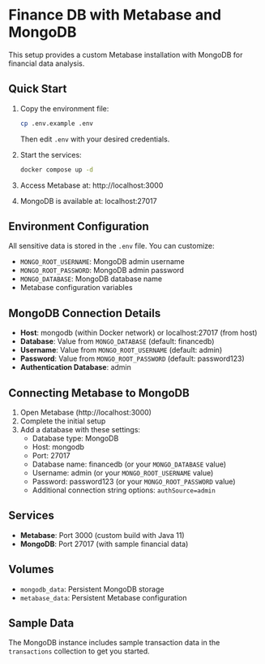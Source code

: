 # Finance DB with Metabase and MongoDB

This setup provides a custom Metabase installation with MongoDB for financial data analysis.

## Quick Start

1. Copy the environment file:
   ```bash
   cp .env.example .env
   ```
   Then edit `.env` with your desired credentials.

2. Start the services:
   ```bash
   docker compose up -d
   ```

3. Access Metabase at: http://localhost:3000
4. MongoDB is available at: localhost:27017

## Environment Configuration

All sensitive data is stored in the `.env` file. You can customize:

- `MONGO_ROOT_USERNAME`: MongoDB admin username
- `MONGO_ROOT_PASSWORD`: MongoDB admin password  
- `MONGO_DATABASE`: MongoDB database name
- Metabase configuration variables

## MongoDB Connection Details

- **Host**: mongodb (within Docker network) or localhost:27017 (from host)
- **Database**: Value from `MONGO_DATABASE` (default: financedb)
- **Username**: Value from `MONGO_ROOT_USERNAME` (default: admin)
- **Password**: Value from `MONGO_ROOT_PASSWORD` (default: password123)
- **Authentication Database**: admin

## Connecting Metabase to MongoDB

1. Open Metabase (http://localhost:3000)
2. Complete the initial setup
3. Add a database with these settings:
   - Database type: MongoDB
   - Host: mongodb
   - Port: 27017
   - Database name: financedb (or your `MONGO_DATABASE` value)
   - Username: admin (or your `MONGO_ROOT_USERNAME` value)
   - Password: password123 (or your `MONGO_ROOT_PASSWORD` value)
   - Additional connection string options: `authSource=admin`

## Services

- **Metabase**: Port 3000 (custom build with Java 11)
- **MongoDB**: Port 27017 (with sample financial data)

## Volumes

- `mongodb_data`: Persistent MongoDB storage
- `metabase_data`: Persistent Metabase configuration

## Sample Data

The MongoDB instance includes sample transaction data in the `transactions` collection to get you started.